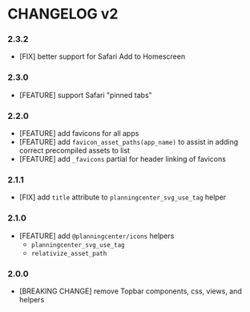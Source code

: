# CHANGELOG v2

### 2.3.2
* [FIX] better support for Safari Add to Homescreen

### 2.3.0
* [FEATURE] support Safari "pinned tabs"

### 2.2.0
* [FEATURE] add favicons for all apps
* [FEATURE] add `favicon_asset_paths(app_name)` to assist in adding correct precompiled assets to list
* [FEATURE] add `_favicons` partial for header linking of favicons

### 2.1.1
* [FIX] add `title` attribute to `planningcenter_svg_use_tag` helper

### 2.1.0
* [FEATURE] add `@planningcenter/icons` helpers
  - `planningcenter_svg_use_tag`
  - `relativize_asset_path`

### 2.0.0
* [BREAKING CHANGE] remove Topbar components, css, views, and helpers